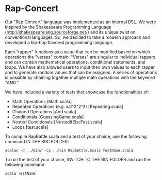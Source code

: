 # Rap-Concert
Our "Rap Concert" language was implemented as an internal DSL.
We were inspired by the Shakespeare Programming Language (http://shakespearelang.sourceforge.net/)
and its unique twist on conventional languages. So, we decided to take a modern approach and developed
a hip-hop flavored programming language.

Each "rapper" functions as a value that can be modified based on which operations the "verses" contain.
"Verses" are singular to individual rappers and can contain mathematical operations, conditional statements, and loops.
We have also allowed users to input their own values to each rapper and to generate random values that can be assigned.
A series of operations is possible by chaining together multiple math operations with the keyword "AND."

We have included a variety of tests that showcase the functionalities of:
  - Math Operations [Math.scala]
  - Repeated Operations (e.g. val^2^2^2) [Repeating.scala]
  - Chained Operations [And.scala]
  - Conditionals [GuessingGame.scala]
  - Nested Conditionals [NestedIfElseTest.scala]
  - Loops [test.scala]

To compile RapBattle.scala and a test of your choice, use the following command IN THE SRC FOLDER:

    scalac -d ../bin/ -cp ../bin RapBattle.Scala TestName.scala

 
To run the test of your choice, SWITCH TO THE BIN FOLDER and run the following command:
 
    scala TestName
